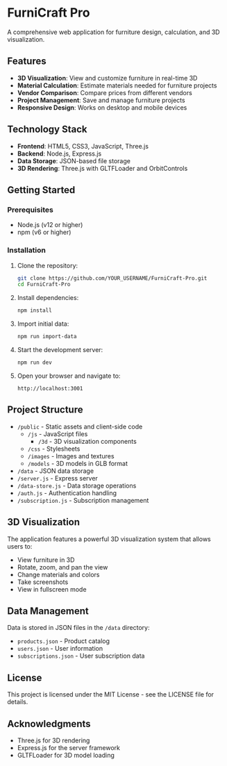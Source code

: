 # FurniCraft Pro

A comprehensive web application for furniture design, calculation, and 3D visualization.

## Features

- **3D Visualization**: View and customize furniture in real-time 3D
- **Material Calculation**: Estimate materials needed for furniture projects
- **Vendor Comparison**: Compare prices from different vendors
- **Project Management**: Save and manage furniture projects
- **Responsive Design**: Works on desktop and mobile devices

## Technology Stack

- **Frontend**: HTML5, CSS3, JavaScript, Three.js
- **Backend**: Node.js, Express.js
- **Data Storage**: JSON-based file storage
- **3D Rendering**: Three.js with GLTFLoader and OrbitControls

## Getting Started

### Prerequisites

- Node.js (v12 or higher)
- npm (v6 or higher)

### Installation

1. Clone the repository:
   ```bash
   git clone https://github.com/YOUR_USERNAME/FurniCraft-Pro.git
   cd FurniCraft-Pro
   ```

2. Install dependencies:
   ```bash
   npm install
   ```

3. Import initial data:
   ```bash
   npm run import-data
   ```

4. Start the development server:
   ```bash
   npm run dev
   ```

5. Open your browser and navigate to:
   ```
   http://localhost:3001
   ```

## Project Structure

- `/public` - Static assets and client-side code
  - `/js` - JavaScript files
    - `/3d` - 3D visualization components
  - `/css` - Stylesheets
  - `/images` - Images and textures
  - `/models` - 3D models in GLB format
- `/data` - JSON data storage
- `/server.js` - Express server
- `/data-store.js` - Data storage operations
- `/auth.js` - Authentication handling
- `/subscription.js` - Subscription management

## 3D Visualization

The application features a powerful 3D visualization system that allows users to:

- View furniture in 3D
- Rotate, zoom, and pan the view
- Change materials and colors
- Take screenshots
- View in fullscreen mode

## Data Management

Data is stored in JSON files in the `/data` directory:
- `products.json` - Product catalog
- `users.json` - User information
- `subscriptions.json` - User subscription data

## License

This project is licensed under the MIT License - see the LICENSE file for details.

## Acknowledgments

- Three.js for 3D rendering
- Express.js for the server framework
- GLTFLoader for 3D model loading